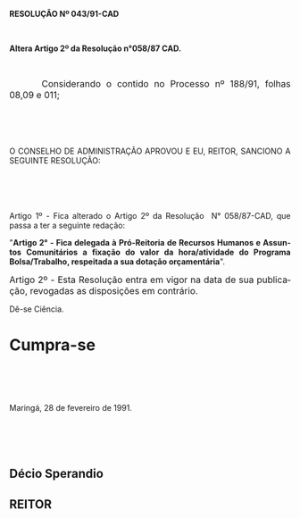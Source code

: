 <body lang=PT-BR style='tab-interval:36.0pt'>

<div class=Section1>

<p class=MsoTitle><b>RESOLUÇÃO Nº 043/91-CAD<o:p></o:p></b></p>

<p class=MsoTitle style='text-align:justify'><![if !supportEmptyParas]>&nbsp;<![endif]><o:p></o:p></p>

<p class=MsoBodyTextIndent style='text-align:justify'><b>Altera Artigo 2º da
Resolução n°058/87 CAD.</b></p>

<p class=MsoBodyTextIndent style='text-align:justify'><![if !supportEmptyParas]>&nbsp;<![endif]><o:p></o:p></p>

<p class=MsoNormal style='text-align:justify;text-indent:36.0pt'><span
style='font-size:12.0pt;mso-bidi-font-size:10.0pt'><span style="mso-spacerun:
yes"> </span>Considerando o contido no Processo nº 188/91, folhas 08,09 e 011;<o:p></o:p></span></p>

<p class=MsoNormal style='text-align:justify;text-indent:36.0pt'><span
style='font-size:12.0pt;mso-bidi-font-size:10.0pt'><![if !supportEmptyParas]>&nbsp;<![endif]><o:p></o:p></span></p>

<p class=MsoNormal style='text-align:justify'><span style='font-size:12.0pt;
mso-bidi-font-size:10.0pt'><![if !supportEmptyParas]>&nbsp;<![endif]><o:p></o:p></span></p>

<p class=MsoBodyTextIndent2 style='text-align:justify'>O CONSELHO DE
ADMINISTRAÇÃO APROVOU E EU, REITOR, SANCIONO A SEGUINTE RESOLUÇÃO:</p>

<p class=MsoNormal style='text-align:justify'><span style='font-size:12.0pt;
mso-bidi-font-size:10.0pt'><![if !supportEmptyParas]>&nbsp;<![endif]><o:p></o:p></span></p>

<p class=MsoNormal style='text-align:justify'><span style='font-size:12.0pt;
mso-bidi-font-size:10.0pt'><![if !supportEmptyParas]>&nbsp;<![endif]><o:p></o:p></span></p>

<p class=MsoBodyTextIndent2 style='text-align:justify'>Artigo 1º - Fica
alterado o Artigo 2º da Resolução<span style="mso-spacerun: yes">  </span>N°
058/87-CAD, que passa a ter a seguinte redação:</p>

<p class=MsoBodyTextIndent2 style='text-align:justify'>&quot;<b>Artigo 2° -
Fica delegada à Pró-Reitoria de Recursos Humanos e Assuntos Comunitários a
fixação do valor da hora/atividade do Programa Bolsa/Trabalho, respeitada a sua
dotação orçamentária</b>&quot;.</p>

<p class=MsoNormal style='text-align:justify'><span style='font-size:12.0pt;
mso-bidi-font-size:10.0pt'>Artigo 2º - Esta Resolução entra em vigor na data de
sua publicação, revogadas as disposições em contrário.<o:p></o:p></span></p>

<p class=MsoBodyTextIndent2 style='text-align:justify'>Dê-se Ciência.</p>

<h1 style='text-align:justify'>Cumpra-se</h1>

<p class=MsoNormal style='text-align:justify'><span style='font-size:12.0pt;
mso-bidi-font-size:10.0pt'><![if !supportEmptyParas]>&nbsp;<![endif]><o:p></o:p></span></p>

<p class=MsoNormal style='text-align:justify'><span style='font-size:12.0pt;
mso-bidi-font-size:10.0pt'><![if !supportEmptyParas]>&nbsp;<![endif]><o:p></o:p></span></p>

<p class=MsoBodyTextIndent style='text-align:justify'>Maringá, 28 de fevereiro
de 1991.</p>

<p class=MsoNormal style='text-align:justify'><span style='font-size:12.0pt;
mso-bidi-font-size:10.0pt'><![if !supportEmptyParas]>&nbsp;<![endif]><o:p></o:p></span></p>

<p class=MsoNormal style='text-align:justify'><span style='font-size:12.0pt;
mso-bidi-font-size:10.0pt'><![if !supportEmptyParas]>&nbsp;<![endif]><o:p></o:p></span></p>

<h2 style='text-align:justify'>Décio Sperandio</h2>

<h2 style='text-align:justify'>REITOR</h2>

</div>

</body>
